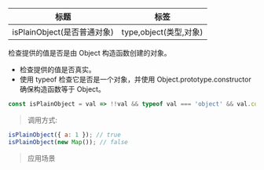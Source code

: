 |  标题   | 标签  |
|  ----  | ----  |
| isPlainObject(是否普通对象) | type,object(类型,对象) |

检查提供的值是否是由 Object 构造函数创建的对象。

* 检查提供的值是否真实。
* 使用 typeof 检查它是否是一个对象，并使用 Object.prototype.constructor 确保构造函数等于 Object。

```js
const isPlainObject = val => !!val && typeof val === 'object' && val.constructor === Object;
```

> 调用方式:

```js
isPlainObject({ a: 1 }); // true
isPlainObject(new Map()); // false
```

> 应用场景
